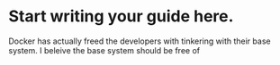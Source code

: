 # Start writing your guide here.

Docker has actually freed the developers with tinkering with their base system. I beleive the base system should be free of 